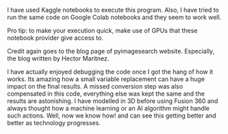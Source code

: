 I have used Kaggle notebooks to execute this program. Also, I have tried to run the same code on Google Colab notebooks and they seem to work well.

Pro tip: to make your execution quick, make use of GPUs that these notebook provider give access to. 

Credit again goes to the blog page of pyimagesearch website. Especially, the blog written by Hector Maritnez.

I have actually enjoyed debugging the code once I got the hang of how it works. Its amazing how a small variable replacement can have a huge impact on the final results. A missed conversion step was also compensated in this code, everything else was kept the same and the results are astonishing. I have modelled in 3D before using Fusion 360 and always thought how a machine learning or an AI algorithm might handle such actions. Well, now we know how! and can see this getting better and better as technology progresses.